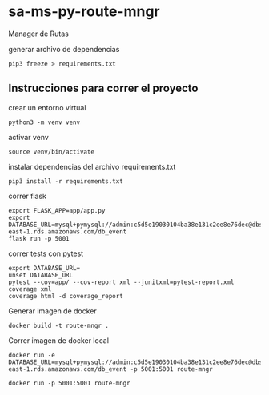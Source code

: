 # sa-ms-py-route-mngr
Manager de Rutas

generar archivo de dependencias
```
pip3 freeze > requirements.txt
```

## Instrucciones para correr el proyecto

crear un entorno virtual
```
python3 -m venv venv
```
activar venv
```
source venv/bin/activate
```
instalar dependencias del archivo requirements.txt
```
pip3 install -r requirements.txt
```

correr flask
```
export FLASK_APP=app/app.py
export DATABASE_URL=mysql+pymysql://admin:c5d5e19030104ba38e131c2ee8e76dec@dbsportapprestore.cvweuasge1pc.us-east-1.rds.amazonaws.com/db_event
flask run -p 5001
```

correr tests con pytest
```
export DATABASE_URL=
unset DATABASE_URL
pytest --cov=app/ --cov-report xml --junitxml=pytest-report.xml
coverage xml
coverage html -d coverage_report
```

Generar imagen de docker
```
docker build -t route-mngr .
```

Correr imagen de docker local
```
docker run -e DATABASE_URL=mysql+pymysql://admin:c5d5e19030104ba38e131c2ee8e76dec@dbsportapprestore.cvweuasge1pc.us-east-1.rds.amazonaws.com/db_event -p 5001:5001 route-mngr

docker run -p 5001:5001 route-mngr
```
